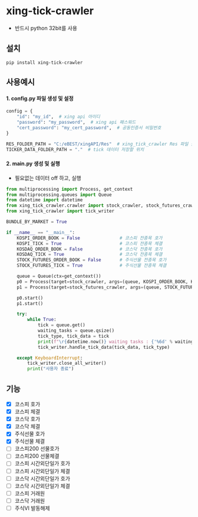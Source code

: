 # xing-tick-crawler
  - 반드시 python 32bit를 사용

## 설치
```shell script
pip install xing-tick-crawler
```

## 사용예시
#### 1. config.py 파일 생성 및 설정 
```python
config = {
    "id": "my_id",  # xing api 아이디
    "password": "my_password",  # xing api 패스워드
    "cert_password": "my_cert_password",  # 공동인증서 비밀번호
}

RES_FOLDER_PATH = "C:/eBEST/xingAPI/Res"  # xing_tick_crawler Res 파일 폴더 위치
TICKER_DATA_FOLDER_PATH = "."  # tick 데이터 저장할 위치
```

#### 2. main.py 생성 및 실행
 - 필요없는 데이터 off 하고, 실행
```python
from multiprocessing import Process, get_context
from multiprocessing.queues import Queue
from datetime import datetime
from xing_tick_crawler.crawler import stock_crawler, stock_futures_crawler
from xing_tick_crawler import tick_writer

BUNDLE_BY_MARKET = True

if __name__ == "__main__":
    KOSPI_ORDER_BOOK = False               # 코스피 전종목 호가
    KOSPI_TICK = True                      # 코스피 전종목 체결
    KOSDAQ_ORDER_BOOK = False              # 코스닥 전종목 호가
    KOSDAQ_TICK = True                     # 코스닥 전종목 체결
    STOCK_FUTURES_ORDER_BOOK = False       # 주식선물 전종목 호가
    STOCK_FUTURES_TICK = True              # 주식선물 전종목 체결

    queue = Queue(ctx=get_context())
    p0 = Process(target=stock_crawler, args=(queue, KOSPI_ORDER_BOOK, KOSPI_TICK, KOSDAQ_ORDER_BOOK, KOSDAQ_TICK))
    p1 = Process(target=stock_futures_crawler, args=(queue, STOCK_FUTURES_ORDER_BOOK, STOCK_FUTURES_TICK))

    p0.start()
    p1.start()

    try:
        while True:
            tick = queue.get()
            waiting_tasks = queue.qsize()
            tick_type, tick_data = tick
            print(f"\r{datetime.now()} waiting tasks : {'%6d' % waiting_tasks}", end='')
            tick_writer.handle_tick_data(tick_data, tick_type)

    except KeyboardInterrupt:
        tick_writer.close_all_writer()
        print("사용자 종료")

```


## 기능
 - [x] 코스피 호가
 - [x] 코스피 체결
 - [x] 코스닥 호가
 - [x] 코스닥 체결
 - [x] 주식선물 호가
 - [x] 주식선물 체결
 - [ ] 코스피200 선물호가
 - [ ] 코스피200 선물체결
 - [ ] 코스피 시간외단일가 호가
 - [ ] 코스피 시간외단일가 체결
 - [ ] 코스닥 시간외단일가 호가
 - [ ] 코스닥 시간외단일가 체결
 - [ ] 코스피 거래원
 - [ ] 코스닥 거래원
 - [ ] 주식VI 발동해제
